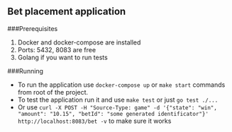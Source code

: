 ## Bet placement application

###Prerequisites
1. Docker and docker-compose are installed
2. Ports: 5432, 8083 are free
3. Golang if you want to run tests

###Running
* To run the application use `docker-compose up` or `make start` commands from root of the project.
* To test the application run it and use `make test` or just `go test ./...`
* Or use `curl -X POST -H "Source-Type: game" -d '{"state": "win", "amount": "10.15", "betId": "some generated identificator"}' http://localhost:8083/bet -v` to make sure it works 